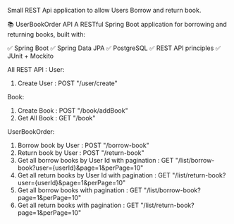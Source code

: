 Small REST Api application to allow Users Borrow and return book.

📚 UserBookOrder API
A RESTful Spring Boot application for borrowing and returning books, built with:

✅ Spring Boot
✅ Spring Data JPA
✅ PostgreSQL
✅ REST API principles
✅ JUnit + Mockito

All REST API : 
User: 
1. Create User                                     : POST "/user/create"

Book: 
1. Create Book                                     : POST "/book/addBook"
2. Get All Book                                    : GET  "/book"
   
UserBookOrder:
1. Borrow book by User                             : POST "/borrow-book"
2. Return book by User                             : POST "/return-book"
3. Get all borrow books by User Id with pagination : GET "/list/borrow-book?user={userId}&page=1&perPage=10"
4. Get all return books by User Id with pagination : GET "/list/return-book?user={userId}&page=1&perPage=10"
5. Get all borrow books with pagination            : GET "/list/borrow-book?page=1&perPage=10"
4. Get all return books with pagination            : GET "/list/return-book?page=1&perPage=10"


   

